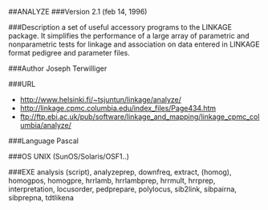 ##ANALYZE
###Version
2.1 (feb 14, 1996)

###Description
a set of useful accessory programs to the LINKAGE package. It simplifies the performance of a large array of parametric and nonparametric tests for linkage and association on data entered in LINKAGE format pedigree and parameter files.

###Author
Joseph Terwilliger

###URL
* http://www.helsinki.fi/~tsjuntun/linkage/analyze/
*  http://linkage.cpmc.columbia.edu/index_files/Page434.htm
* ftp://ftp.ebi.ac.uk/pub/software/linkage_and_mapping/linkage_cpmc_columbia/analyze/

###Language
Pascal

###OS
UNIX (SunOS/Solaris/OSF1..)

###EXE
analysis (script), analyzeprep, downfreq, extract, (homog), homogpos, homogpre, hrrlamb, hrrlambprep, hrrmult, hrrprep, interpretation, locusorder, pedprepare, polylocus, sib2link, sibpairna, sibprepna, tdtlikena


